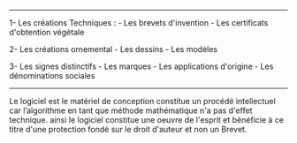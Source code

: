 
---

1- Les créations Techniques :
	- Les brevets d'invention
	- Les certificats d'obtention végétale

2- Les créations ornemental
	- Les dessins
	- Les modèles 

3- Les signes distinctifs
	- Les marques
	- Les applications d'origine
	- Les dénominations sociales

---

Le logiciel est le matériel de conception constitue  un procédé intellectuel car l’algorithme en tant que méthode mathématique n'a pas d'effet technique. ainsi le logiciel constitue une oeuvre de l'esprit et bénéficie à ce titre d'une protection fondé sur le droit d'auteur et non un Brevet.